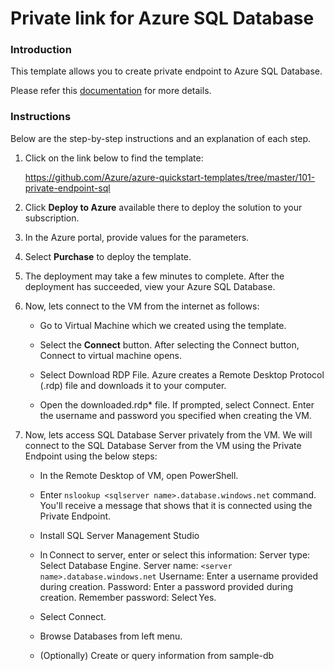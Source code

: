 # Private link for Azure SQL Database

### Introduction
This template allows you to create private endpoint to Azure SQL Database.

Please refer this [documentation](https://docs.microsoft.com/en-us/azure/private-link/create-private-endpoint-template) for more details.

### Instructions

Below are the step-by-step instructions and an explanation of each step. 

1. Click on the link below to find the template:

   https://github.com/Azure/azure-quickstart-templates/tree/master/101-private-endpoint-sql
   
2. Click **Deploy to Azure** available there to deploy the solution to your subscription. 
   
3. In the Azure portal, provide values for the parameters.

4. Select **Purchase** to deploy the template.

5. The deployment may take a few minutes to complete. After the deployment has succeeded, view your Azure SQL Database.

6. Now, lets connect to the VM from the internet as follows:

   - Go to Virtual Machine which we created using the template.

   - Select the **Connect** button. After selecting the Connect button, Connect to virtual machine opens. 
   
   - Select Download RDP File. Azure creates a Remote Desktop Protocol (.rdp) file and downloads it to your computer.

   - Open the downloaded.rdp* file. If prompted, select Connect. Enter the username and password you specified when creating the VM.
   
7. Now, lets access SQL Database Server privately from the VM. We will connect to the SQL Database Server from the VM using the Private Endpoint using the below steps:

   - In the Remote Desktop of VM, open PowerShell.

   - Enter `nslookup <sqlserver name>.database.windows.net` command. You'll receive a message that shows that it is connected using the Private Endpoint.
   
   - Install SQL Server Management Studio

   - In Connect to server, enter or select this information: Server type: Select Database Engine. Server name: `<server name>.database.windows.net` Username: Enter a username provided during creation. Password: Enter a password provided during creation. Remember password: Select Yes.

   - Select Connect.

   - Browse Databases from left menu.

   - (Optionally) Create or query information from sample-db
